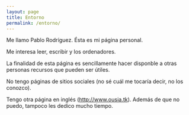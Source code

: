 ```yaml
---
layout: page
title: Entorno
permalink: /entorno/
---
```


Me llamo Pablo Rodríguez. Ésta es mi página personal.

Me interesa leer, escribir y los ordenadores.

La finalidad de esta página es sencillamente hacer disponble a otras personas recursos que pueden ser útiles.

No tengo páginas de sitios sociales (no sé cuál me tocaría decir, no los conozco).

Tengo otra página en inglés (<http://www.ousia.tk>). Además de que no puedo, tampoco les dedico mucho tiempo.
